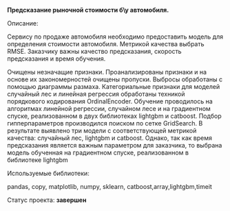 __Предсказание рыночной стоимости б\у автомобиля.__

Описание:

Сервису по продаже автомобиля необходимо предоставить модель для определения стоимости автомобиля. Метрикой качества выбрать RMSE. Заказчику важны качество предсказания, скорость предсказания и время обучения.

Очищены незначащие признаки. Проанализированы признаки и на основе их закономерностей очищены пропуски. Выбросы обработаны с помощью диаграммы размаха. Категориальные признаки для моделей случайный лес и линейная регрессия обработаны техникой порядкового кодирования OrdinalEncoder. Обучение проводилось на алгоритмах линейной регрессии, случайном лесе и на градиентном спуске, реализованном в двух библиотеках lightgbm и catboost. Подбор гипперпараметров производился поиском по сетке GridSearch. В результате выявлено три модели с соответствующей метрикой качества: случайный лес, lightgbm и catboost. Однако, так как время предсказания является важным параметром для заказчика, то выбрана модель обученная на градиентном спуске, реализованном в библиотеке lightgbm

Используемые библиотеки:

pandas, copy, matplotlib, numpy, sklearn, catboost,array,lightgbm,timeit

Статус проекта: __завершен__
